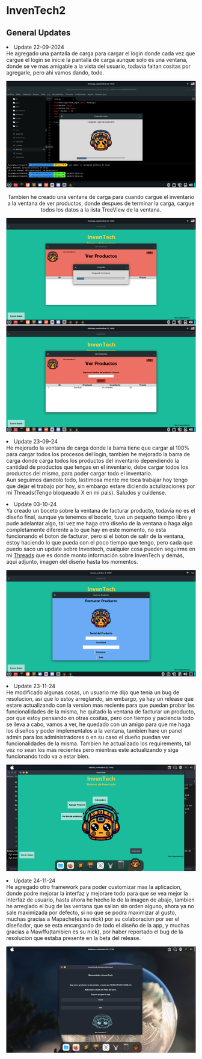 # InvenTech2

## General Updates
<p align="centar">
  <li>Update 22-09-2024</li> He agregado una pantalla de carga para cargar el login donde cada vez que cargue el login se inicie la pantalla de carga aunque solo es una ventana, donde se ve mas amigable a la vista del usuario, todavia faltan cositas por agregarle, pero ahi vamos dando, todo.
</p>
<img src='/resources/screenshot/screenshot3.png'>
<p align="center">
  Tambien he creado una ventana de carga para cuando cargue el inventario a la ventana de ver productos, donde despues de terminar la carga, cargue todos los datos a la lista TreeView de la ventana.
</p>
<img src='/resources/screenshot/screenshot4.png'>
<img src='/resources/screenshot/screenshot5.png'>
<p align="center">
<li>Update 23-09-24</li> He mejorado la ventana de carga donde la barra tiene que cargar al 100% para cargar todos los procesos del login, tambien he mejorado la barra de carga donde carga todos los productos del inventario dependiendo la cantidad de productos que tengas en el inventario, debe cargar todos los productos del mismo, para poder cargar todo el inventario. <br> Aun seguimos dandolo todo, lastimosa mente me toca trabajar hoy tengo que dejar el trabajo por hoy, sin embargo estare diciendo actulizaciones por mi Threads(Tengo bloqueado X en mi pais).
Saludos y cuidense.
</p>
<p align="center">
  <li>Update 03-10-24</li> Ya creado un boceto sobre la ventana de facturar producto, todavia no es el diseño final, aunque ya tenemos el boceto, tuve un pequeño tiempo libre y pude adelantar algo, tal vez me haga otro diseño de la ventana o haga algo completamente diferente a lo que hay en este momento, no esta funcionando el boton de facturar, pero si el boton de salir de la ventana, estoy haciendo lo que pueda con el poco tiempo que tengo, pero cada que puedo saco un update sobre Inventech, cualquier cosa pueden seguirme en mi <a href='https://www.threads.net/@dumb.nox'>Threads</a> que es donde monto información sobre InvenTech y demás, aqui adjunto, imagen del diseño hasta los momentos.
</p>
<img src='/resources/screenshot/screenshot6.png'>
<p align='center'>
  <li>Update 23-11-24</li> He modificado algunas cosas, un usuario me dijo que tenia un bug de resolucion, asi que lo estoy arreglando, sin embargo, ya hay un release que estare actualizando con la version mas reciente para que puedan probar las funcionalidades de la misma, he quitado la ventana de facturar un producto, por que estoy pensando en otras cositas, pero con tiempo y paciencia todo se lleva a cabo, vamos a ver, he quedado con un amigo para que me haga los diseños y poder implementalos a la ventana, tambien hare un panel admin para los administradores o en su caso el dueño puedan ver funcionalidades de la misma. Tambien he actualizado los requirements, tal vez no sean los mas recientes pero mientras este actualizando y siga funcionando todo va a estar bien. 
</p>
<img src='/resources/screenshot/screenshot7.png'>
<p text='align'>
  <li>Update 24-11-24</li> He agregado otro framework para poder customizar mas la aplicacion, donde podre mejorar la interfaz y mejorare todo para que se vea mejor la interfaz de usuario, hasta ahora he hecho lo de la imagen de abajo, tambien he arreglado el bug de las ventana que salian sin orden alguno, ahora ya no sale maximizada por defecto, si no que se podra maximizar al gusto, muchas gracias a Mapache(es su nick) por su colaboracion por ser el diseñador, que se esta encargando de todo el diseño de la app, y muchas gracias a Mawffu(tambien es su nick), por haber reportado el bug de la resolucion que estaba presente en la beta del release. 
</p>
<img src='/resources/screenshot/screenshot8.png'>